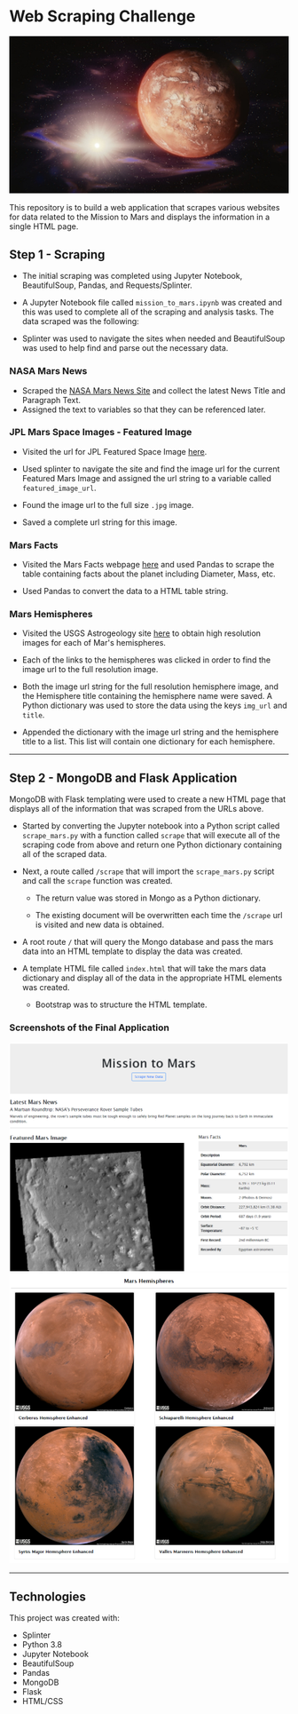 # Web Scraping Challenge

![mars](./Mission_to_Mars/screenshots/mars.jpg)

This repository is to build a web application that scrapes various websites for data related to the Mission to Mars and displays the information in a single HTML page.

## Step 1 - Scraping

* The initial scraping was completed using Jupyter Notebook, BeautifulSoup, Pandas, and Requests/Splinter.

* A Jupyter Notebook file called `mission_to_mars.ipynb` was created and this was used to complete all of the scraping and analysis tasks. The data scraped was the following:

* Splinter was used to navigate the sites when needed and BeautifulSoup was used to help find and parse out the necessary data.

### NASA Mars News

* Scraped the [NASA Mars News Site](https://mars.nasa.gov/news/) and collect the latest News Title and Paragraph Text. 
* Assigned the text to variables so that they can be referenced later.


### JPL Mars Space Images - Featured Image

* Visited the url for JPL Featured Space Image [here](https://www.jpl.nasa.gov/spaceimages/?search=&category=Mars).

* Used splinter to navigate the site and find the image url for the current Featured Mars Image and assigned the url string to a variable called `featured_image_url`.

* Found the image url to the full size `.jpg` image.

* Saved a complete url string for this image.


### Mars Facts

* Visited the Mars Facts webpage [here](https://space-facts.com/mars/) and used Pandas to scrape the table containing facts about the planet including Diameter, Mass, etc.

* Used Pandas to convert the data to a HTML table string.

### Mars Hemispheres

* Visited the USGS Astrogeology site [here](https://astrogeology.usgs.gov/search/results?q=hemisphere+enhanced&k1=target&v1=Mars) to obtain high resolution images for each of Mar's hemispheres.

* Each of the links to the hemispheres was clicked in order to find the image url to the full resolution image.

* Both the image url string for the full resolution hemisphere image, and the Hemisphere title containing the hemisphere name were saved. A Python dictionary was used to store the data using the keys `img_url` and `title`.

* Appended the dictionary with the image url string and the hemisphere title to a list. This list will contain one dictionary for each hemisphere.

- - -

## Step 2 - MongoDB and Flask Application

MongoDB with Flask templating were used to create a new HTML page that displays all of the information that was scraped from the URLs above.

* Started by converting the Jupyter notebook into a Python script called `scrape_mars.py` with a function called `scrape` that will execute all of the scraping code from above and return one Python dictionary containing all of the scraped data.

* Next, a route called `/scrape` that will import the `scrape_mars.py` script and call the `scrape` function was created.

  * The return value was stored in Mongo as a Python dictionary.
  
  * The existing document will be overwritten each time the `/scrape` url is visited and new data is obtained.

* A root route `/` that will query the Mongo database and pass the mars data into an HTML template to display the data was created.

* A template HTML file called `index.html` that will take the mars data dictionary and display all of the data in the appropriate HTML elements was created. 

  * Bootstrap was to structure the HTML template.


### Screenshots of the Final Application
![final_app_part1.png](./Mission_to_Mars/screenshots/home.PNG)
![final_app_part2.png](./Mission_to_Mars/screenshots/hemispheres.PNG)

- - -

## <a name="technologies"></a> Technologies
This project was created with:
* Splinter
* Python 3.8
* Jupyter Notebook
* BeautifulSoup
* Pandas
* MongoDB
* Flask
* HTML/CSS

